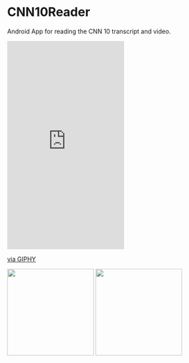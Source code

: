 # CNN10Reader
Android App for reading the CNN 10 transcript and video.

<iframe src="https://giphy.com/embed/1rOVB9DkZL9EnlUhd5" width="270" height="480" frameBorder="0" class="giphy-embed" allowFullScreen></iframe><p><a href="https://giphy.com/gifs/1rOVB9DkZL9EnlUhd5">via GIPHY</a></p>

<img src="https://i.imgur.com/GrZpEHr.png" width="200px"/>  <img src="https://i.imgur.com/bvZ0oEM.png" width="200px"/>
